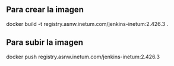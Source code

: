 ## Para crear la imagen
docker build -t registry.asnw.inetum.com/jenkins-inetum:2.426.3 .

## Para subir la imagen
docker push registry.asnw.inetum.com/jenkins-inetum:2.426.3